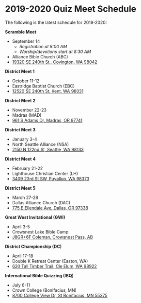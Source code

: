 # 2019-2020 Quiz Meet Schedule

The following is the latest schedule for 2019-2020:

**Scramble Meet**

- September 14
    - *Registration at 8:00 AM*
    - *Worship/devotions start at 8:30 AM*
- Alliance Bible Church (ABC)
- <a href="https://www.google.com/maps/place/19320+SE+240th+St,+Covington,+WA+98042">19320 SE 240th St., Covington, WA 98042</a>

**District Meet 1**

- October 11-12
- Eastridge Baptist Church (EBC)
- <a href="https://www.google.com/maps/place/12520+SE+240th+St,+Kent,+WA+98031">12520 SE 240th St, Kent, WA 98031</a>

**District Meet 2**

- November 22-23
- Madras (MAD)
- <a href="https://www.google.com/maps/place/961+S+Adams+Dr,+Madras,+Oregon">961 S Adams Dr, Madras, OR 97741</a>

**District Meet 3**

- January 3-4
- North Seattle Alliance (NSA)
- <a href="https://www.google.com/maps/place/2150+N+122nd+St,+Seattle,+WA+98133">2150 N 122nd St, Seattle, WA 98133</a>

**District Meet 4**

- February 21-22
- Lighthouse Christian Center (LH)
- <a href="https://www.google.com/maps/place/3409+23rd+St+SW,+Puyallup,+WA+98373">3409 23rd St SW, Puyallup, WA 98373</a>

**District Meet 5**

- March 27-28
- Dallas Alliance Church (DAC)
- <a href="https://www.google.com/maps/place/775+E+Ellendale+Ave,+Dallas,+OR+97338">775 E Ellendale Ave, Dallas, OR 97338</a>

**Great West Invitational (GWI)**

- April 3-5
- Crowsnest Lake Bible Camp
- <a href="https://www.google.com/maps/place/J8GR%2B6F+Coleman,+Crowsnest+Pass,+AB">J8GR+6F Coleman, Crowsnest Pass, AB</a>

**District Championship (DC)**

- April 17-18
- Double K Retreat Center (Easton, WA)
- <a href="https://www.google.com/maps/place/620+Tall+Timber+Trail,+Easton,+WA+98925">620 Tall Timber Trail, Cle Elum, WA 98922</a>

**International Bible Quizzing (IBQ)**

- July 6-11
- Crown College (Bonifacius, MN)
- <a href="https://www.google.com/maps/place/8700+College+View+Dr,+St+Bonifacius,+MN+55375">8700 College View Dr, St Bonifacius, MN 55375</a>
